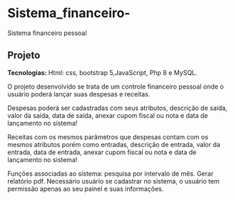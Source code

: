 # Sistema_financeiro-
Sistema financeiro pessoal 


<h2>Projeto</h2>

<p>
<b>Tecnologias:</b>
Html: css, bootstrap 5,JavaScript, Php 8 e MySQL.

O projeto desenvolvido se trata de um controle financeiro pessoal onde o usuário poderá lançar suas despesas e receitas.

Despesas poderá ser cadastradas com seus atributos, descrição de saída, valor da saída, data de saída,  anexar cupom fiscal ou nota e data de lançamento no sistema!

Receitas com os mesmos parâmetros que despesas contam com os mesmos atributos porém como entradas, descrição de entrada, valor da entrada, data de entrada,  anexar cupom fiscal ou nota e data de lançamento no sistema!

Funções associadas ao sistema: pesquisa por intervalo de mês.
Gerar relatório pdf.
Necessário usuário se cadastrar no sistema, o usuário tem permissão apenas ao seu painel e suas informações.
</p>